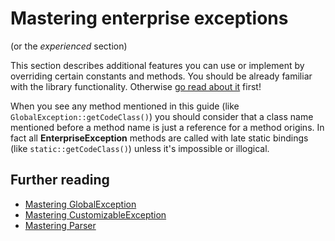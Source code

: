 # Mastering enterprise exceptions

(or the _experienced_ section)

This section describes additional features you can use or implement by overriding certain constants and methods.
You should be already familiar with the library functionality. Otherwise [go read about it](../dummies/about.md) first!

When you see any method mentioned in this guide (like `GlobalException::getCodeClass()`) you should consider that a
class name mentioned before a method name is just a reference for a method origins. In fact all **EnterpriseException**
methods are called with late static bindings (like `static::getCodeClass()`) unless it's impossible or illogical.

## Further reading

- [Mastering GlobalException](global-exception.md)
- [Mastering CustomizableException]()
- [Mastering Parser]()
